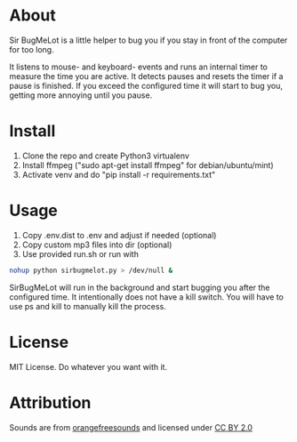 # About
Sir BugMeLot is a little helper to bug you if you stay in front of the computer for too long.

It listens to mouse- and keyboard- events and runs an internal timer to measure the time you are active. It detects pauses and resets the timer if a pause is finished. If you exceed the configured time it will start to bug you, getting more annoying until you pause.

# Install
1. Clone the repo and create Python3 virtualenv
2. Install ffmpeg ("sudo apt-get install ffmpeg" for debian/ubuntu/mint)
3. Activate venv and do "pip install -r requirements.txt"

# Usage
1. Copy .env.dist to .env and adjust if needed (optional)
2. Copy custom mp3 files into dir (optional)
3. Use provided run.sh or run with
```bash
nohup python sirbugmelot.py > /dev/null &
```

SirBugMeLot will run in the background and start bugging you after the configured time. It intentionally does not have a kill switch. You will have to use ps and kill to manually kill the process.

# License
MIT License. Do whatever you want with it.

# Attribution
Sounds are from [orangefreesounds](http://www.orangefreesounds.com/) and licensed under [CC BY 2.0](https://creativecommons.org/licenses/by/2.0/)
